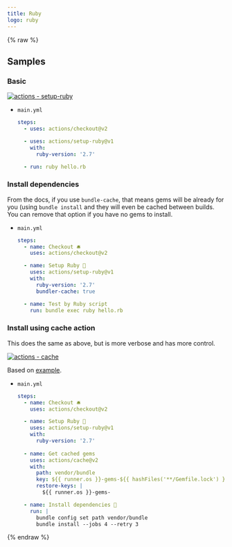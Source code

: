 ```yaml
---
title: Ruby
logo: ruby
---
```


{% raw %}


## Samples

### Basic

[![actions - setup-ruby](https://img.shields.io/static/v1?label=actions&message=setup-ruby&color=blue&logo=github)](https://github.com/actions/setup-ruby)

- `main.yml`
    ```yaml
    steps:
      - uses: actions/checkout@v2

      - uses: actions/setup-ruby@v1
        with:
          ruby-version: '2.7'

      - run: ruby hello.rb
    ```

### Install dependencies 

From the docs, if you use `bundle-cache`, that means gems will be already for you (using `bundle install` and they will even be cached between builds. You can remove that option if you have no gems to install.

- `main.yml`
    ```yaml
    steps:
      - name: Checkout 🛎️
        uses: actions/checkout@v2

      - name: Setup Ruby 💎
        uses: actions/setup-ruby@v1
        with:
          ruby-version: '2.7'
          bundler-cache: true

      - name: Test by Ruby script
        run: bundle exec ruby hello.rb
    ```

### Install using cache action

This does the same as above, but is more verbose and has more control.

[![actions - cache](https://img.shields.io/static/v1?label=actions&message=cache&color=blue&logo=github)](https://github.com/actions/cache)

Based on [example](https://github.com/actions/cache/blob/master/examples.md#ruby---bundler).

- `main.yml`
    ```yaml
    steps:
      - name: Checkout 🛎️
        uses: actions/checkout@v2
    
      - name: Setup Ruby 💎
        uses: actions/setup-ruby@v1
        with:
          ruby-version: '2.7'
          
      - name: Get cached gems
        uses: actions/cache@v2
        with:
          path: vendor/bundle
          key: ${{ runner.os }}-gems-${{ hashFiles('**/Gemfile.lock') }}
          restore-keys: |
            ${{ runner.os }}-gems-

      - name: Install dependencies 🔧
        run: |
          bundle config set path vendor/bundle
          bundle install --jobs 4 --retry 3
    ```

{% endraw %}

